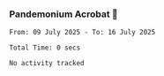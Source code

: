 ### Pandemonium Acrobat 🤸

<!--START_SECTION:waka-->

```all_time
From: 09 July 2025 - To: 16 July 2025

Total Time: 0 secs

No activity tracked
```

<!--END_SECTION:waka-->
